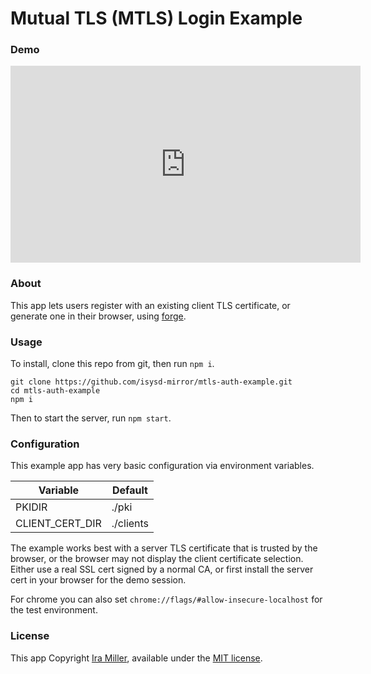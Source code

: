 # Mutual TLS (MTLS) Login Example

### Demo

<div id="demo-content"><iframe width="560" height="315" src="https://www.youtube.com/embed/GVVUmgh5GsU" frameborder="0" allow="accelerometer; autoplay; encrypted-media; gyroscope; picture-in-picture" allowfullscreen></iframe></div>

### About

This app lets users register with an existing client TLS certificate, or generate one in their browser, using [forge](https://github.com/digitalbazaar/forge).

### Usage

To install, clone this repo from git, then run `npm i`.

```
git clone https://github.com/isysd-mirror/mtls-auth-example.git
cd mtls-auth-example
npm i
```

Then to start the server, run `npm start`.

### Configuration

This example app has very basic configuration via environment variables.

| Variable | Default |
|----------|---------|
| PKIDIR   | ./pki   |
| CLIENT_CERT_DIR | ./clients |

The example works best with a server TLS certificate that is trusted by the browser, or the browser may not display the client certificate selection. Either use a real SSL cert signed by a normal CA, or first install the server cert in your browser for the demo session.

For chrome you can also set `chrome://flags/#allow-insecure-localhost` for the test environment.

### License

This app Copyright [Ira Miller](https://iramiller.com), available under the [MIT license](/LICENSE).
